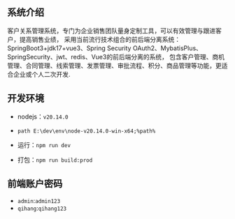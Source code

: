 ## 系统介绍

客户关系管理系统，专门为企业销售团队量身定制工具，可以有效管理与跟进客户，提高销售业绩，
采用当前流行技术组合的前后端分离系统： SpringBoot3+jdk17+vue3、Spring Security OAuth2、MybatisPlus、SpringSecurity、jwt、redis、Vue3的前后端分离的系统，
包含客户管理、商机管理、合同管理、线索管理、发票管理、审批流程、积分、商品管理等功能，更适合企业或个人二次开发.



## 开发环境
+ nodejs：`v20.14.0`

+ `path E:\dev\env\node-v20.14.0-win-x64;%path%`

+ 运行：`npm run dev`

+ 打包：`npm run build:prod`

##  前端账户密码
+ `admin`:`admin123`
+ `qihang`:`qihang123`
